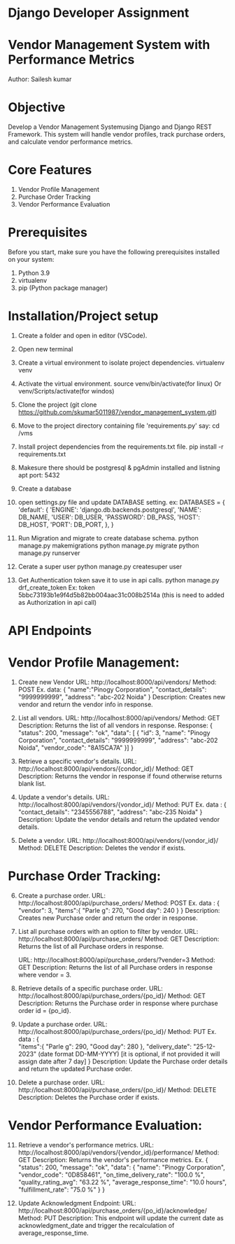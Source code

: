 # Django Developer Assignment

# Vendor Management System with Performance Metrics

Author: Sailesh kumar

# Objective

Develop a Vendor Management Systemusing Django and Django REST Framework. This
system will handle vendor profiles, track purchase orders, and calculate vendor performance
metrics.

# Core Features

1. Vendor Profile Management
2. Purchase Order Tracking
3. Vendor Performance Evaluation

# Prerequisites

Before you start, make sure you have the following prerequisites installed on your system:

1. Python 3.9
2. virtualenv
3. pip (Python package manager)

# Installation/Project setup

1. Create a folder and open in editor (VSCode).
2. Open new terminal
3. Create a virtual environment to isolate project dependencies.
   virtualenv venv
4. Activate the virtual environment.
   source venv/bin/activate(for linux) Or venv/Scripts/activate(for windos)
5. Clone the project (git clone https://github.com/skumar5011987/vendor_management_system.git)
6. Move to the project directory containing file 'requirements.py'
   say: cd /vms
7. Install project dependencies from the requirements.txt file.
   pip install -r requirements.txt
8. Makesure there should be postgresql & pgAdmin installed and listning apt port: 5432
9. Create a database
10. open settings.py file and update DATABASE setting.
    ex: DATABASES = {
    'default': {
    'ENGINE': 'django.db.backends.postgresql',
    'NAME': DB_NAME,
    'USER': DB_USER,
    'PASSWORD': DB_PASS,
    'HOST': DB_HOST,
    'PORT': DB_PORT,
    },
    }
11. Run Migration and migrate to create database schema.
    python manage.py makemigrations
    python manage.py migrate
    python manage.py runserver

12. Cerate a super user
    python manage.py createsuper user

13. Get Authentication token save it to use in api calls.
    python manage.py drf_create_token <username>
    Ex: token 5bbc73193b1e9f4d5b82bb004aac31c008b2514a (this is need to added as Authorization in api call)

# API Endpoints

# Vendor Profile Management:

1. Create new Vendor
   URL: http://localhost:8000/api/vendors/
   Method: POST
   Ex. data: {
   "name":"Pinogy Corporation",
   "contact_details": "9999999999",
   "address": "abc-202 Noida"
   }
   Description: Creates new vendor and return the vendor info in response.

2. List all vendors.
   URL: http://localhost:8000/api/vendors/
   Method: GET
   Description: Returns the list of all vendors in response.
   Response: {
   "status": 200,
   "message": "ok",
   "data": [
   {
   "id": 3,
   "name": "Pinogy Corporation",
   "contact_details": "9999999999",
   "address": "abc-202 Noida",
   "vendor_code": "8A15CA7A"
   }]
   }

3. Retrieve a specific vendor's details.
   URL: http://localhost:8000/api/vendors/{condor_id}/
   Method: GET
   Description: Returns the vendor in response if found otherwise returns blank list.

4. Update a vendor's details.
   URL: http://localhost:8000/api/vendors/{vondor_id}/
   Method: PUT
   Ex. data : {  
    "contact_details": "2345556788",
   "address": "abc-235 Noida"
   }
   Description: Update the vendor details and return the updated vendor details.

5. Delete a vendor.
   URL: http://localhost:8000/api/vendors/{vondor_id}/
   Method: DELETE
   Description: Deletes the vendor if exists.

# Purchase Order Tracking:

6. Create a purchase order.
   URL: http://localhost:8000/api/purchase_orders/
   Method: POST
   Ex. data : {
   "vendor": 3,
   "items":{
   "Parle g": 270,
   "Good day": 240
   }
   }
   Description: Creates new Purchase order and return the order in response.

7. List all purchase orders with an option to filter by vendor.
   URL: http://localhost:8000/api/purchase_orders/
   Method: GET
   Description: Returns the list of all Purchase orders in response.

   URL: http://localhost:8000/api/purchase_orders/?vender=3
   Method: GET
   Description: Returns the list of all Purchase orders in response where vendor = 3.

8. Retrieve details of a specific purchase order.
   URL: http://localhost:8000/api/purchase_orders/{po_id}/
   Method: GET
   Description: Returns the Purchase order in response where purchase order id = {po_id}.

9. Update a purchase order.
   URL: http://localhost:8000/api/purchase_orders/{po_id}/
   Method: PUT
   Ex. data : {  
    "items":{
   "Parle g": 290,
   "Good day": 280
   },
   "delivery_date": "25-12-2023" (date format DD-MM-YYYY) [it is optional, if not provided it will assign date after 7 day]
   }
   Description: Update the Purchase order details and return the updated Purchase order.

10. Delete a purchase order.
    URL: http://localhost:8000/api/purchase_orders/{po_id}/
    Method: DELETE
    Description: Deletes the Purchase order if exists.

# Vendor Performance Evaluation:

11. Retrieve a vendor's performance metrics.
    URL: http://localhost:8000/api/vendors/{vendor_id}/performance/
    Method: GET
    Description: Returns the vendor's performance metrics.
    Ex. {
    "status": 200,
    "message": "ok",
    "data": {
    "name": "Pinogy Corporation",
    "vendor_code": "0D858461",
    "on_time_delivery_rate": "100.0 %",
    "quality_rating_avg": "63.22 %",
    "average_response_time": "10.0 hours",
    "fulfillment_rate": "75.0 %"
    }
    }

12. Update Acknowledgment Endpoint:
    URL: http://localhost:8000/api/purchase_orders/{po_id}/acknowledge/
    Method: PUT
    Description: This endpoint will update the current date as acknowledgment_date and trigger the recalculation
    of average_response_time.
